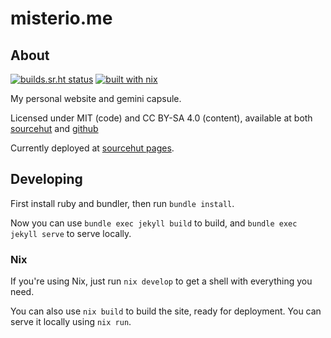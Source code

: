 # misterio.me

## About
[![builds.sr.ht status](https://builds.sr.ht/~misterio/misterio.me.svg)](https://builds.sr.ht/~misterio/misterio.me?)
[![built with nix](https://img.shields.io/static/v1?logo=nixos&logoColor=white&label=&message=Built%20with%20Nix&color=41439a)](https://nixos.org)

My personal website and gemini capsule.

Licensed under MIT (code) and CC BY-SA 4.0 (content), available at both
[sourcehut](https://git.sr.ht/~misterio/misterio.me) and
[github](https://github.com/misterio77/misterio.me)

Currently deployed at [sourcehut pages](https://srht.site).

## Developing

First install ruby and bundler, then run `bundle install`.

Now you can use `bundle exec jekyll build` to build, and `bundle exec jekyll
serve` to serve locally.

### Nix

If you're using Nix, just run `nix develop` to get a shell with everything you
need.

You can also use `nix build` to build the site, ready for deployment. You can
serve it locally using `nix run`.
